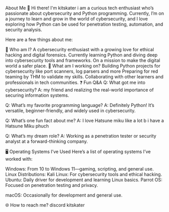 About Me 👋
Hi there! I'm kitskater i am a curious tech enthusiast who’s passionate about cybersecurity and Python programming. Currently, I’m on a journey to learn and grow in the world of cybersecurity, and I love exploring how Python can be used for penetration testing, automation, and security analysis.

Here are a few things about me:

🌟 Who am I?
A cybersecurity enthusiast with a growing love for ethical hacking and digital forensics.
Currently learning Python and diving deep into cybersecurity tools and frameworks.
On a mission to make the digital world a safer place.
🤔 What am I working on?
Building Python projects for cybersecurity like port scanners, log parsers and more 
Preparing for red teaming by THM  to validate my skills.
Collaborating with other learners and professionals in tech communities.
❓ Fun Q&A
Q: What got me into cybersecurity?
A: my friend and realizing the real-world importance of securing information systems.

Q: What’s my favorite programming language?
A: Definitely Python! It’s versatile, beginner-friendly, and widely used in cybersecurity.

Q: What’s one fun fact about me?
A: I love Hatsune miku like a lot 
b i have a Hatsune Miku phuch 

Q: What’s my dream role?
A: Working as a penetration tester or security analyst at a forward-thinking company.

🖥️ Operating Systems I’ve Used
Here’s a list of operating systems I’ve worked with:

Windows: From 10 to Windows 11—gaming, scripting, and general use.
Linux Distributions:
Kali Linux: For cybersecurity tools and ethical hacking.
Ubuntu: Daily driver for development and learning Linux basics.
Parrot OS: Focused on penetration testing and privacy.

macOS: Occasionally for development and general use.

🌐 How to reach me?
discord kitskater 

